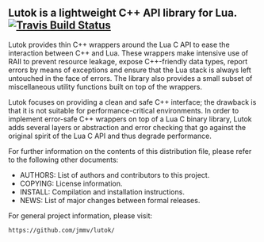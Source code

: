 ## Lutok is a lightweight C++ API library for Lua. [![Travis Build Status](https://travis-ci.org/jmmv/lutok.svg?branch=master)](//travis-ci.org/jmmv/lutok)

Lutok provides thin C++ wrappers around the Lua C API to ease the
interaction between C++ and Lua.  These wrappers make intensive use of
RAII to prevent resource leakage, expose C++-friendly data types, report
errors by means of exceptions and ensure that the Lua stack is always
left untouched in the face of errors.  The library also provides a small
subset of miscellaneous utility functions built on top of the wrappers.

Lutok focuses on providing a clean and safe C++ interface; the drawback
is that it is not suitable for performance-critical environments.  In
order to implement error-safe C++ wrappers on top of a Lua C binary
library, Lutok adds several layers or abstraction and error checking
that go against the original spirit of the Lua C API and thus degrade
performance.

For further information on the contents of this distribution file,
please refer to the following other documents:

* AUTHORS: List of authors and contributors to this project.
* COPYING: License information.
* INSTALL: Compilation and installation instructions.
* NEWS: List of major changes between formal releases.

For general project information, please visit:

    https://github.com/jmmv/lutok/
